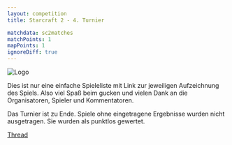 ```yaml
---
layout: competition
title: Starcraft 2 - 4. Turnier

matchdata: sc2matches
matchPoints: 1
mapPoints: 1
ignoreDiff: true
---
```


![Logo]({{site.baseurl}}/assets/sc2_4_turnier.png "Logo")

Dies ist nur eine einfache Spieleliste mit Link zur jeweiligen Aufzeichnung des
Spiels. Also viel Spaß beim gucken und vielen Dank an die Organisatoren, Spieler und
Kommentatoren.

Das Turnier ist zu Ende. Spiele ohne eingetragene Ergebnisse wurden nicht
ausgetragen. Sie wurden als punktlos gewertet.

[Thread](http://forum.mods.de/bb/thread.php?TID=213030)

